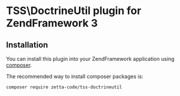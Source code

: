 # TSS\DoctrineUtil plugin for ZendFramework 3

## Installation

You can install this plugin into your ZendFramework application using [composer](http://getcomposer.org).

The recommended way to install composer packages is:

```
composer require zetta-code/tss-doctrineutil
```

